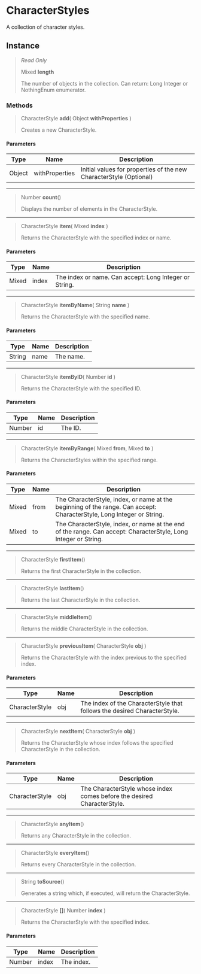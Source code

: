 # CharacterStyles
A collection of character styles.

## Instance
> *Read Only* 
> 
> Mixed **length** 
>
> The number of objects in the collection. Can return: Long Integer or NothingEnum enumerator.

### Methods
> CharacterStyle **add**( Object **withProperties** )
> 
> Creates a new CharacterStyle.
#### Parameters
| Type | Name | Description |
|---|---|---|
| Object | withProperties | Initial values for properties of the new CharacterStyle (Optional) |

*** 
> Number **count**()
> 
> Displays the number of elements in the CharacterStyle.
*** 
> CharacterStyle **item**( Mixed **index** )
> 
> Returns the CharacterStyle with the specified index or name.
#### Parameters
| Type | Name | Description |
|---|---|---|
| Mixed | index | The index or name. Can accept: Long Integer or String. |

*** 
> CharacterStyle **itemByName**( String **name** )
> 
> Returns the CharacterStyle with the specified name.
#### Parameters
| Type | Name | Description |
|---|---|---|
| String | name | The name. |

*** 
> CharacterStyle **itemByID**( Number **id** )
> 
> Returns the CharacterStyle with the specified ID.
#### Parameters
| Type | Name | Description |
|---|---|---|
| Number | id | The ID. |

*** 
> CharacterStyle **itemByRange**( Mixed **from**, Mixed **to** )
> 
> Returns the CharacterStyles within the specified range.
#### Parameters
| Type | Name | Description |
|---|---|---|
| Mixed | from | The CharacterStyle, index, or name at the beginning of the range. Can accept: CharacterStyle, Long Integer or String. |
| Mixed | to | The CharacterStyle, index, or name at the end of the range. Can accept: CharacterStyle, Long Integer or String. |

*** 
> CharacterStyle **firstItem**()
> 
> Returns the first CharacterStyle in the collection.
*** 
> CharacterStyle **lastItem**()
> 
> Returns the last CharacterStyle in the collection.
*** 
> CharacterStyle **middleItem**()
> 
> Returns the middle CharacterStyle in the collection.
*** 
> CharacterStyle **previousItem**( CharacterStyle **obj** )
> 
> Returns the CharacterStyle with the index previous to the specified index.
#### Parameters
| Type | Name | Description |
|---|---|---|
| CharacterStyle | obj | The index of the CharacterStyle that follows the desired CharacterStyle. |

*** 
> CharacterStyle **nextItem**( CharacterStyle **obj** )
> 
> Returns the CharacterStyle whose index follows the specified CharacterStyle in the collection.
#### Parameters
| Type | Name | Description |
|---|---|---|
| CharacterStyle | obj | The CharacterStyle whose index comes before the desired CharacterStyle. |

*** 
> CharacterStyle **anyItem**()
> 
> Returns any CharacterStyle in the collection.
*** 
> CharacterStyle **everyItem**()
> 
> Returns every CharacterStyle in the collection.
*** 
> String **toSource**()
> 
> Generates a string which, if executed, will return the CharacterStyle.
*** 
> CharacterStyle **[]**( Number **index** )
> 
> Returns the CharacterStyle with the specified index.
#### Parameters
| Type | Name | Description |
|---|---|---|
| Number | index | The index. |


